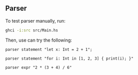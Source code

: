 ## Parser

To test parser manually, run:

```bash
ghci -i:src src/Main.hs
```

Then, use can try the following:

```
parser statement "let x: Int = 2 + 1";

parser statement "for i: Int in [1, 2, 3] { print(i); }"

parser expr "2 * (3 + 4) / 6"
```